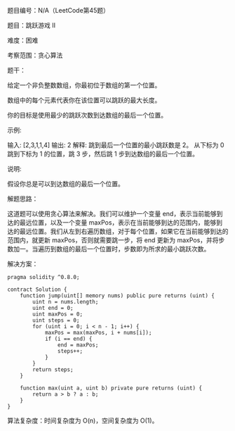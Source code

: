 题目编号：N/A（LeetCode第45题）

题目：跳跃游戏 II

难度：困难

考察范围：贪心算法

题干：

给定一个非负整数数组，你最初位于数组的第一个位置。

数组中的每个元素代表你在该位置可以跳跃的最大长度。

你的目标是使用最少的跳跃次数到达数组的最后一个位置。

示例:

输入: [2,3,1,1,4]
输出: 2
解释: 跳到最后一个位置的最小跳跃数是 2。
    从下标为 0 跳到下标为 1 的位置，跳 3 步，然后跳 1 步到达数组的最后一个位置。

说明:

假设你总是可以到达数组的最后一个位置。

解题思路：

这道题可以使用贪心算法来解决。我们可以维护一个变量 end，表示当前能够到达的最远位置，以及一个变量 maxPos，表示在当前能够到达的范围内，能够到达的最远位置。我们从左到右遍历数组，对于每个位置，如果它在当前能够到达的范围内，就更新 maxPos，否则就需要跳一步，将 end 更新为 maxPos，并将步数加一。当遍历到数组的最后一个位置时，步数即为所求的最小跳跃次数。

解决方案：

```solidity
pragma solidity ^0.8.0;

contract Solution {
    function jump(uint[] memory nums) public pure returns (uint) {
        uint n = nums.length;
        uint end = 0;
        uint maxPos = 0;
        uint steps = 0;
        for (uint i = 0; i < n - 1; i++) {
            maxPos = max(maxPos, i + nums[i]);
            if (i == end) {
                end = maxPos;
                steps++;
            }
        }
        return steps;
    }

    function max(uint a, uint b) private pure returns (uint) {
        return a > b ? a : b;
    }
}
```

算法复杂度：时间复杂度为 O(n)，空间复杂度为 O(1)。
